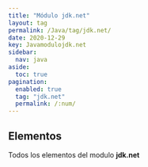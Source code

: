 ```yaml
---
title: "Módulo jdk.net"
layout: tag
permalink: /Java/tag/jdk.net/
date: 2020-12-29
key: Javamodulojdk.net
sidebar: 
  nav: java
aside: 
  toc: true
pagination: 
  enabled: true
  tag: "jdk.net"
  permalink: /:num/
---
```


<h2>Elementos</h2>
Todos los elementos del modulo <strong>jdk.net</strong>
